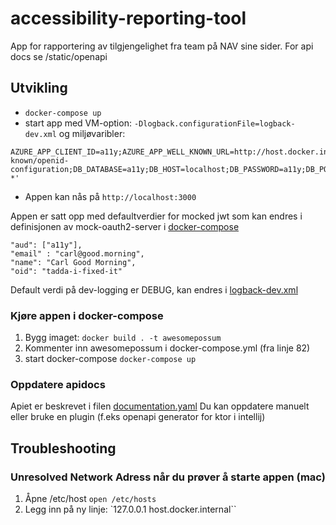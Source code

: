 # accessibility-reporting-tool

App for rapportering av tilgjengelighet fra team på NAV sine sider. For api docs se /static/openapi

## Utvikling

* `docker-compose up`
* start app med VM-option: `-Dlogback.configurationFile=logback-dev.xml` og miljøvaribler:

```
AZURE_APP_CLIENT_ID=a11y;AZURE_APP_WELL_KNOWN_URL=http://host.docker.internal:8080/issueissue/.well-known/openid-configuration;DB_DATABASE=a11y;DB_HOST=localhost;DB_PASSWORD=a11y;DB_PORT=5432;DB_USERNAME=postgres;CORS_ALLOWED_ORIGIN: *'
```
* Appen kan nås på `http://localhost:3000`

Appen er satt opp med defaultverdier for mocked jwt som kan endres i definisjonen av mock-oauth2-server
i [docker-compose](docker-compose.yml)

```
"aud": ["a11y"],
"email" : "carl@good.morning",
"name": "Carl Good Morning",
"oid": "tadda-i-fixed-it"
```

Default verdi på dev-logging er DEBUG, kan endres i [logback-dev.xml](app/src/main/resources/logback-dev.xml)

### Kjøre appen i docker-compose
1. Bygg imaget: `docker build . -t awesomepossum`
2. Kommenter inn awesomepossum i docker-compose.yml (fra linje 82)
3. start docker-compose `docker-compose up`

### Oppdatere apidocs
Apiet er beskrevet i filen [documentation.yaml](app/src/main/resources/static/openapi/documentation.yaml)
Du kan oppdatere manuelt eller bruke en plugin (f.eks openapi generator for ktor i intellij)

## Troubleshooting
### Unresolved Network Adress når du prøver å starte appen (mac)
1. Åpne /etc/host `open /etc/hosts`
2. Legg inn på ny linje: `127.0.0.1 host.docker.internal``
